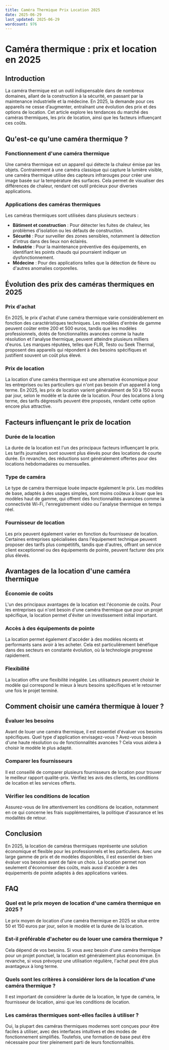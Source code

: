 ```yaml
---
title: Caméra Thermique Prix Location 2025
date: 2025-06-29
last_updated: 2025-06-29
wordcount: 976
---
```


# Caméra thermique : prix et location en 2025

## Introduction

La caméra thermique est un outil indispensable dans de nombreux domaines, allant de la construction à la sécurité, en passant par la maintenance industrielle et la médecine. En 2025, la demande pour ces appareils ne cesse d’augmenter, entraînant une évolution des prix et des options de location. Cet article explore les tendances du marché des caméras thermiques, les prix de location, ainsi que les facteurs influençant ces coûts.

## Qu'est-ce qu'une caméra thermique ?

### Fonctionnement d'une caméra thermique

Une caméra thermique est un appareil qui détecte la chaleur émise par les objets. Contrairement à une caméra classique qui capture la lumière visible, une caméra thermique utilise des capteurs infrarouges pour créer une image basée sur la température des surfaces. Cela permet de visualiser des différences de chaleur, rendant cet outil précieux pour diverses applications.

### Applications des caméras thermiques

Les caméras thermiques sont utilisées dans plusieurs secteurs :

- **Bâtiment et construction** : Pour détecter les fuites de chaleur, les problèmes d'isolation ou les défauts de construction.
- **Sécurité** : Pour surveiller des zones sensibles, notamment la détection d'intrus dans des lieux non éclairés.
- **Industrie** : Pour la maintenance préventive des équipements, en identifiant les points chauds qui pourraient indiquer un dysfonctionnement.
- **Médecine** : Pour des applications telles que la détection de fièvre ou d'autres anomalies corporelles.

## Évolution des prix des caméras thermiques en 2025

### Prix d'achat

En 2025, le prix d'achat d'une caméra thermique varie considérablement en fonction des caractéristiques techniques. Les modèles d'entrée de gamme peuvent coûter entre 200 et 500 euros, tandis que les modèles professionnels, dotés de fonctionnalités avancées comme la haute résolution et l'analyse thermique, peuvent atteindre plusieurs milliers d'euros. Les marques réputées, telles que FLIR, Testo ou Seek Thermal, proposent des appareils qui répondent à des besoins spécifiques et justifient souvent un coût plus élevé.

### Prix de location

La location d'une caméra thermique est une alternative économique pour les entreprises ou les particuliers qui n'ont pas besoin d'un appareil à long terme. En 2025, les prix de location varient généralement de 50 à 150 euros par jour, selon le modèle et la durée de la location. Pour des locations à long terme, des tarifs dégressifs peuvent être proposés, rendant cette option encore plus attractive.

## Facteurs influençant le prix de location

### Durée de la location

La durée de la location est l'un des principaux facteurs influençant le prix. Les tarifs journaliers sont souvent plus élevés pour des locations de courte durée. En revanche, des réductions sont généralement offertes pour des locations hebdomadaires ou mensuelles.

### Type de caméra

Le type de caméra thermique louée impacte également le prix. Les modèles de base, adaptés à des usages simples, sont moins coûteux à louer que les modèles haut de gamme, qui offrent des fonctionnalités avancées comme la connectivité Wi-Fi, l'enregistrement vidéo ou l'analyse thermique en temps réel.

### Fournisseur de location

Les prix peuvent également varier en fonction du fournisseur de location. Certaines entreprises spécialisées dans l'équipement technique peuvent proposer des tarifs plus compétitifs, tandis que d'autres, offrant un service client exceptionnel ou des équipements de pointe, peuvent facturer des prix plus élevés.

## Avantages de la location d'une caméra thermique

### Économie de coûts

L'un des principaux avantages de la location est l'économie de coûts. Pour les entreprises qui n'ont besoin d'une caméra thermique que pour un projet spécifique, la location permet d'éviter un investissement initial important.

### Accès à des équipements de pointe

La location permet également d'accéder à des modèles récents et performants sans avoir à les acheter. Cela est particulièrement bénéfique dans des secteurs en constante évolution, où la technologie progresse rapidement.

### Flexibilité

La location offre une flexibilité inégalée. Les utilisateurs peuvent choisir le modèle qui correspond le mieux à leurs besoins spécifiques et le retourner une fois le projet terminé.

## Comment choisir une caméra thermique à louer ?

### Évaluer les besoins

Avant de louer une caméra thermique, il est essentiel d'évaluer vos besoins spécifiques. Quel type d'application envisagez-vous ? Avez-vous besoin d'une haute résolution ou de fonctionnalités avancées ? Cela vous aidera à choisir le modèle le plus adapté.

### Comparer les fournisseurs

Il est conseillé de comparer plusieurs fournisseurs de location pour trouver le meilleur rapport qualité-prix. Vérifiez les avis des clients, les conditions de location et les services offerts.

### Vérifier les conditions de location

Assurez-vous de lire attentivement les conditions de location, notamment en ce qui concerne les frais supplémentaires, la politique d'assurance et les modalités de retour.

## Conclusion

En 2025, la location de caméras thermiques représente une solution économique et flexible pour les professionnels et les particuliers. Avec une large gamme de prix et de modèles disponibles, il est essentiel de bien évaluer vos besoins avant de faire un choix. La location permet non seulement d'économiser des coûts, mais aussi d'accéder à des équipements de pointe adaptés à des applications variées.

## FAQ

### Quel est le prix moyen de location d'une caméra thermique en 2025 ?

Le prix moyen de location d'une caméra thermique en 2025 se situe entre 50 et 150 euros par jour, selon le modèle et la durée de la location.

### Est-il préférable d'acheter ou de louer une caméra thermique ?

Cela dépend de vos besoins. Si vous avez besoin d'une caméra thermique pour un projet ponctuel, la location est généralement plus économique. En revanche, si vous prévoyez une utilisation régulière, l'achat peut être plus avantageux à long terme.

### Quels sont les critères à considérer lors de la location d'une caméra thermique ?

Il est important de considérer la durée de la location, le type de caméra, le fournisseur de location, ainsi que les conditions de location.

### Les caméras thermiques sont-elles faciles à utiliser ?

Oui, la plupart des caméras thermiques modernes sont conçues pour être faciles à utiliser, avec des interfaces intuitives et des modes de fonctionnement simplifiés. Toutefois, une formation de base peut être nécessaire pour tirer pleinement parti de leurs fonctionnalités.